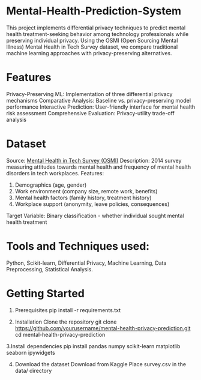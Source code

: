 # Mental-Health-Prediction-System
This project implements differential privacy techniques to predict mental health treatment-seeking behavior among technology professionals while preserving individual privacy. Using the OSMI (Open Sourcing Mental Illness) Mental Health in Tech Survey dataset, we compare traditional machine learning approaches with privacy-preserving alternatives.

# Features
Privacy-Preserving ML: Implementation of three differential privacy mechanisms
Comparative Analysis: Baseline vs. privacy-preserving model performance
Interactive Prediction: User-friendly interface for mental health risk assessment
Comprehensive Evaluation: Privacy-utility trade-off analysis

# Dataset
Source: [Mental Health in Tech Survey (OSMI)](https://www.kaggle.com/datasets/osmi/mental-health-in-tech-survey)
Description: 2014 survey measuring attitudes towards mental health and frequency of mental health disorders in tech workplaces.
Features:
1. Demographics (age, gender)
2. Work environment (company size, remote work, benefits)
3. Mental health factors (family history, treatment history)
4. Workplace support (anonymity, leave policies, consequences)

Target Variable: Binary classification - whether individual sought mental health treatment

# Tools and Techniques used: 
Python, Scikit-learn, Differential Privacy, Machine Learning, Data Preprocessing, Statistical Analysis.

# Getting Started
1. Prerequisites
   pip install -r requirements.txt

2. Installation
  Clone the repository
    git clone https://github.com/yourusername/mental-health-privacy-prediction.git
    cd mental-health-privacy-prediction

3.Install dependencies
  pip install pandas numpy scikit-learn matplotlib seaborn ipywidgets

4. Download the dataset
    Download from Kaggle
    Place survey.csv in the data/ directory

